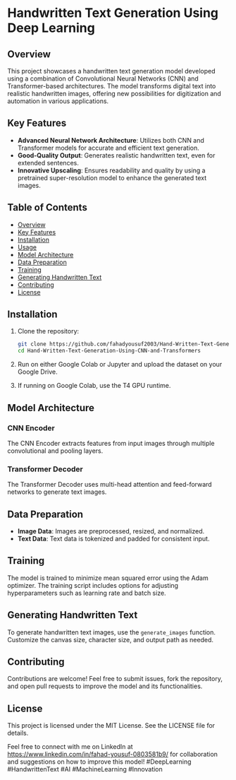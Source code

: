 # Handwritten Text Generation Using Deep Learning

## Overview

This project showcases a handwritten text generation model developed using a combination of Convolutional Neural Networks (CNN) and Transformer-based architectures. The model transforms digital text into realistic handwritten images, offering new possibilities for digitization and automation in various applications.

## Key Features

- **Advanced Neural Network Architecture**: Utilizes both CNN and Transformer models for accurate and efficient text generation.
- **Good-Quality Output**: Generates  realistic handwritten text, even for extended sentences.
- **Innovative Upscaling**: Ensures readability and quality by using a pretrained super-resolution model to enhance the generated text images.

## Table of Contents

- [Overview](#overview)
- [Key Features](#key-features)
- [Installation](#installation)
- [Usage](#usage)
- [Model Architecture](#model-architecture)
- [Data Preparation](#data-preparation)
- [Training](#training)
- [Generating Handwritten Text](#generating-handwritten-text)
- [Contributing](#contributing)
- [License](#license)

## Installation

1. Clone the repository:
    ```bash
    git clone https://github.com/fahadyousuf2003/Hand-Written-Text-Generation-Using-CNN-and-Transformers.git
    cd Hand-Written-Text-Generation-Using-CNN-and-Transformers
    ```

2. Run on either Google Colab or Jupyter and upload the dataset on your Google Drive.
   
3. If running on Google Colab, use the T4 GPU runtime.

## Model Architecture

### CNN Encoder
The CNN Encoder extracts features from input images through multiple convolutional and pooling layers.

### Transformer Decoder
The Transformer Decoder uses multi-head attention and feed-forward networks to generate  text images.

## Data Preparation

- **Image Data**: Images are preprocessed, resized, and normalized.
- **Text Data**: Text data is tokenized and padded for consistent input.

## Training

The model is trained to minimize mean squared error using the Adam optimizer. The training script includes options for adjusting hyperparameters such as learning rate and batch size.

## Generating Handwritten Text

To generate handwritten text images, use the `generate_images` function. Customize the canvas size, character size, and output path as needed.

## Contributing

Contributions are welcome! Feel free to submit issues, fork the repository, and open pull requests to improve the model and its functionalities.

## License

This project is licensed under the MIT License. See the LICENSE file for details.

Feel free to connect with me on LinkedIn at https://www.linkedin.com/in/fahad-yousuf-0803581b9/ for collaboration and suggestions on how to improve this model!
#DeepLearning #HandwrittenText #AI #MachineLearning #Innovation
